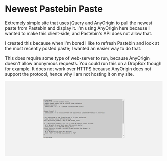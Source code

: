 # Newest Pastebin Paste
Extremely simple site that uses jQuery and AnyOrigin to pull the newest paste from Pastebin and display it. I'm using AnyOrigin here because I wanted to make this client-side, and Pastebin's API does not allow that.

I created this because when I'm bored I like to refresh Pastebin and look at the most recently posted paste; I wanted an easier way to do that.

This does require some type of web-server to run, because AnyOrigin doesn't allow anonymous requests. You could run this on a DropBox though for example. It does not work over HTTPS because AnyOrigin does not support the protocol, hence why I am not hosting it on my site.

![Screenshot of Page](https://raw.githubusercontent.com/A-Fitz/Newest-Pastebin-Paste/master/screenshot.png)

